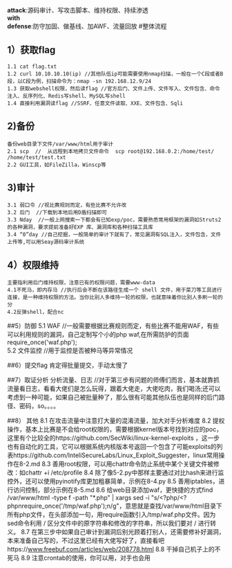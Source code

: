 **attack**:源码审计、写攻击脚本、维持权限、持续渗透  
**with**  
**defense**:防守加固、做基线、加AWF、流量回放
#整体流程
## 1）获取flag
    1.1 cat flag.txt 
    1.2 curl 10.10.10.10(ip) //其他队伍ip可能需要使用nmap扫描，一般在一个C段或者B段，以C段为例，扫描命令为：nmap -sn 192.168.12.9/24
    1.3 获取webshell权限，然后读flag //官方后门、文件上传、文件写入、文件包含、命令注入、反序列化、Redis写shell、MySQL写shell
    1.4 直接利用漏洞读flag //SSRF、任意文件读取、XXE、文件包含、Sqli
## 2)备份
    备份web目录下文件/var/www/html用于审计
    2.1 scp  //  从远程到本地拷贝文件命令  scp root@192.168.0.2:/home/test/ /home/test/test.txt
    2.2 GUI工具，如FileZilla，Winscp等

## 3)审计
    3.1 弱口令 //视比赛规则而定，有些比赛不允许改
    3.2 后门  //下载到本地后用D盾扫描即可
    3.3 Nday  //一般上网搜索一下都会有已知exp/poc，需要熟悉常用框架的漏洞如Struts2的各种漏洞，要求提前准备好EXP 库、漏洞库和各种扫描工具库
    3.4 “0”day //自己挖掘，一般简单的审计下就有了，常见漏洞有SQL注入，文件包含，文件上传等,可以用Seay源码审计系统

## 4）权限维持
    主要指利用后门维持权限，注意已有的权限问题，需要www-data
    4.1不死马，即内存马 //执行后会不断在该路径生成一个 shell 文件，用于菜刀等工具进行连接，是一种维持权限的方法。当你比别人多维持一轮的权限，也就意味着你比别人多刷一轮的分
    4.2反弹shell，配合nc

##5）防御
    5.1 WAF //一般需要根据比赛规则而定，有些比赛不能用WAF，有些可以利用规则的漏洞，自己定制写个小的php waf,在所需防护的页面require_once('waf.php');  
    5.2 文件监控 //用于监控是否被种马等异常情况

##6）提交flag
    肯定得批量提交，手动太慢了

##7）取证分析
    分析流量、日志 //对于第三步有问题的师傅们而言，基本就靠抓流量看日志，看看大佬们是怎么玩得，跟着大佬走，大佬吃肉，我们喝汤;还可以考虑到一种可能，如果自己被批量种了，那么很有可能其他队伍也是同样的后门路径、密码，so。。。。

##8） 其他
    8.1 在攻击流量中注意打大量的混淆流量，加大对手分析难度
    8.2 提权操作，基本上比赛是不会给root权限的，需要根据kernel版本号找到对应的poc，这里有个比较全的https://github.com/SecWiki/linux-kernel-exploits ，这一步也有自动化的工具，它可以根据系统内核版本号返回一个包含了可能exploits的列表https://github.com/InteliSecureLabs/Linux_Exploit_Suggester，linux常用操作在8-2.md
    8.3 善用root权限，可以用chattr命令防止系统中某个关键文件被修改：如chattr +i /etc/profile
    8.4 除了像5-2.py中那样主要通过对比hash来进行监控外，还可以使用pyinotify库更加粗暴简单，示例在8-4.py
    8.5 善用iptables，进行访问控制，部分示例在8-5.md
    8.6 给web目录添加waf，更快捷的方式find /var/www/html -type f -path "*.php" | xargs sed -i "s/<?php/<?phpnrequire_once('/tmp/waf.php');n/g"，意思就是查找/var/www/html目录下所有php文件，在头部添加一句，用require函数引入/tmp/waf.php文件。因为sed命令利用 / 区分文件中的原字符串和修改的字符串，所以我们要对 / 进行转义。
    8.7 在第三步中如果自己审计到漏洞后别光顾着打别人，还需要修补好漏洞，本来准备自己写的，不过这里已经有大佬写好了，直接看吧https://www.freebuf.com/articles/web/208778.html
    8.8 干掉自己机子上的不死马
    8.9 注意crontab的使用，你可以用，对手也会用